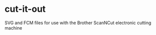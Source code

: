 cut-it-out
==========

SVG and FCM files for use with the Brother ScanNCut electronic cutting machine
